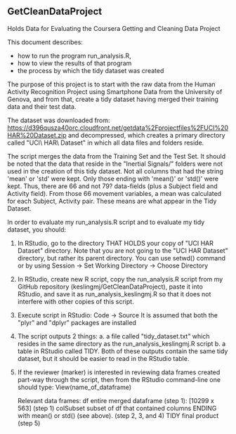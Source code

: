 ## GetCleanDataProject
Holds Data for Evaluating the Coursera Getting and Cleaning Data Project

This document describes:
* how to run the program run_analysis.R,
* how to view the results of that program
* the process by which the tidy dataset was created

The purpose of this project is to start with the raw data from the Human
Activity Recognition Project using Smartphone Data from the University
of Genova, and from that, create a tidy dataset having merged their training
data and their test data.

The dataset was downloaded from:
https://d396qusza40orc.cloudfront.net/getdata%2Fprojectfiles%2FUCI%20HAR%20Dataset.zip 
and decompressed, which creates a primary directory called "UCI\ HAR\ Dataset"
in which all data files and folders reside.


The script merges the data from the Training Set and the Test Set.  It
should be noted that the data that reside in the "Inertial Signals/"
folders were not used in the creation of this tidy dataset.  Not all
columns that had the string 'mean' or 'std' were kept.  Only those
ending with 'mean()' or 'std()' were kept.  Thus, there are 66 and not
79?  data-fields (plus a Subject field and Activity field).  From
those 66 movement variables, a mean was calculated for each Subject,
Activity pair.  These means are what appear in the Tidy Dataset.


In order to evaluate my run_analysis.R script and to evaluate my tidy dataset,
you should:

1. In RStudio, go to the directory THAT HOLDS your copy of "UCI HAR Dataset"
   directory.  Note that you are not going to the "UCI HAR Dataset" directory,
   but rather its parent directory.  You can use setwd() command or by using
   Session -> Set Working Directory -> Choose Directory

2. In RStudio, create new R script, copy the run_analysis.R script from my 
   GitHub repository (keslingmj/GetCleanDataProject), paste it into RStudio,
   and save it as run_analysis_keslingmj.R so that it does not interfere
   with other copies of this script.

3. Execute script in RStudio: Code -> Source
   It is assumed that both the "plyr" and "dplyr" packages are installed

4. The script outputs 2 things:
       a. a file called "tidy_dataset.txt" which resides in the same directory
       	  as the run_analysis_keslingmj.R script
       b. a table in RStudio called TIDY.
   Both of these outputs contain the same tidy dataset, but it should be easier
   to read in the RStudio table.

5. If the reviewer (marker) is interested in reviewing data frames created
   part-way through the script, then from the RStudio command-line one should
   type: View(name_of_dataframe)

   Relevant data frames:
   	    df		entire merged dataframe (step 1): [10299 x 563]
	    		(step 1)
	    colSubset	subset of df that contained columns ENDING with
	    		mean() or std() (see above).  (step 2, 3, and 4)
	    TIDY	final product (step 5)


